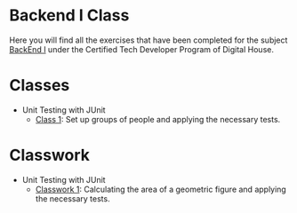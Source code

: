 # Backend I Class
Here you will find all the exercises that have been completed for the subject [BackEnd I](https://github.com/Pavelezl/Backend-CodingExercises/files/9896165/Programa.Back.End.II.V2.pdf) under the Certified Tech Developer Program of Digital House.

# Classes
- Unit Testing with JUnit
   - [Class 1](https://github.com/Pavelezl/Backend-CodingExercises/files/9896160/Clase.1.Ejercicio.con.el.profe.1.pdf): Set up groups of people and applying the necessary tests.

# Classwork
- Unit Testing with JUnit
   - [Classwork 1](https://github.com/Pavelezl/Backend-CodingExercises/files/9896163/Clas.1.Ejercicio.para.mesa.de.trabajo.1.1.pdf): Calculating the area of a geometric figure and applying the necessary tests.



